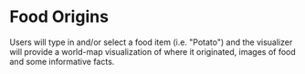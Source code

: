 # Food Origins

Users will type in and/or select a food item (i.e. "Potato") and the visualizer will provide a world-map visualization of where it originated, images of food and some informative facts.